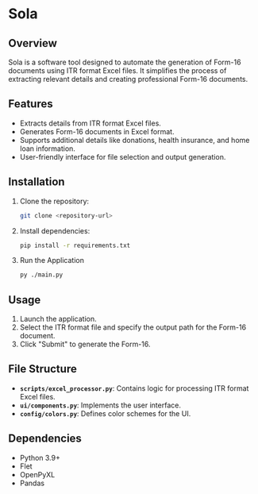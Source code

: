 # Sola

## Overview

Sola is a software tool designed to automate the generation of Form-16 documents using ITR format Excel files. It simplifies the process of extracting relevant details and creating professional Form-16 documents.

## Features

- Extracts details from ITR format Excel files.
- Generates Form-16 documents in Excel format.
- Supports additional details like donations, health insurance, and home loan information.
- User-friendly interface for file selection and output generation.

## Installation

1. Clone the repository:

   ```bash
   git clone <repository-url>
   ```

2. Install dependencies:

   ```bash
   pip install -r requirements.txt
   ```

3. Run the Application

    ```bash
    py ./main.py
    ```

## Usage

1. Launch the application.
2. Select the ITR format file and specify the output path for the Form-16 document.
3. Click "Submit" to generate the Form-16.

## File Structure

- **`scripts/excel_processor.py`**: Contains logic for processing ITR format Excel files.
- **`ui/components.py`**: Implements the user interface.
- **`config/colors.py`**: Defines color schemes for the UI.

## Dependencies

- Python 3.9+
- Flet
- OpenPyXL
- Pandas
